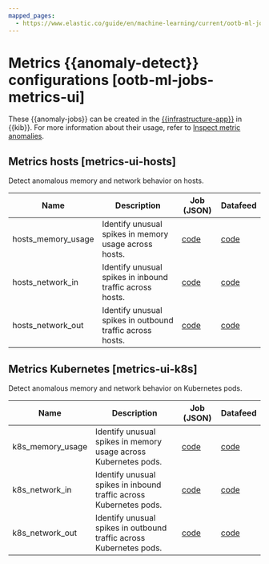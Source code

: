 ```yaml
---
mapped_pages:
  - https://www.elastic.co/guide/en/machine-learning/current/ootb-ml-jobs-metrics-ui.html
---
```


# Metrics {{anomaly-detect}} configurations [ootb-ml-jobs-metrics-ui]

These {{anomaly-jobs}} can be created in the [{{infrastructure-app}}](docs-content://solutions/observability/infra-and-hosts/analyze-infrastructure-host-metrics.md) in {{kib}}. For more information about their usage, refer to [Inspect metric anomalies](docs-content://solutions/observability/infra-and-hosts/detect-metric-anomalies.md).


## Metrics hosts [metrics-ui-hosts]

Detect anomalous memory and network behavior on hosts.

| Name | Description | Job (JSON) | Datafeed |
| --- | --- | --- | --- |
| hosts_memory_usage | Identify unusual spikes in memory usage across hosts. | [code](https://github.com/elastic/kibana/blob/master/x-pack/plugins/ml/server/models/data_recognizer/modules/metrics_ui_hosts/ml/hosts_memory_usage.json) | [code](https://github.com/elastic/kibana/blob/master/x-pack/plugins/ml/server/models/data_recognizer/modules/metrics_ui_hosts/ml/datafeed_hosts_memory_usage.json) |
| hosts_network_in | Identify unusual spikes in inbound traffic across hosts. | [code](https://github.com/elastic/kibana/blob/master/x-pack/plugins/ml/server/models/data_recognizer/modules/metrics_ui_hosts/ml/hosts_network_in.json) | [code](https://github.com/elastic/kibana/blob/master/x-pack/plugins/ml/server/models/data_recognizer/modules/metrics_ui_hosts/ml/datafeed_hosts_network_in.json) |
| hosts_network_out | Identify unusual spikes in outbound traffic across hosts. | [code](https://github.com/elastic/kibana/blob/master/x-pack/plugins/ml/server/models/data_recognizer/modules/metrics_ui_hosts/ml/hosts_network_out.json) | [code](https://github.com/elastic/kibana/blob/master/x-pack/plugins/ml/server/models/data_recognizer/modules/metrics_ui_hosts/ml/datafeed_hosts_network_out.json) |


## Metrics Kubernetes [metrics-ui-k8s]

Detect anomalous memory and network behavior on Kubernetes pods.

| Name | Description | Job (JSON) | Datafeed |
| --- | --- | --- | --- |
| k8s_memory_usage | Identify unusual spikes in memory usage across Kubernetes pods. | [code](https://github.com/elastic/kibana/blob/master/x-pack/plugins/ml/server/models/data_recognizer/modules/metrics_ui_k8s/ml/k8s_memory_usage.json) | [code](https://github.com/elastic/kibana/blob/master/x-pack/plugins/ml/server/models/data_recognizer/modules/metrics_ui_k8s/ml/datafeed_k8s_memory_usage.json) |
| k8s_network_in | Identify unusual spikes in inbound traffic across Kubernetes pods. | [code](https://github.com/elastic/kibana/blob/master/x-pack/plugins/ml/server/models/data_recognizer/modules/metrics_ui_k8s/ml/k8s_network_in.json) | [code](https://github.com/elastic/kibana/blob/master/x-pack/plugins/ml/server/models/data_recognizer/modules/metrics_ui_k8s/ml/datafeed_k8s_network_in.json) |
| k8s_network_out | Identify unusual spikes in outbound traffic across Kubernetes pods. | [code](https://github.com/elastic/kibana/blob/master/x-pack/plugins/ml/server/models/data_recognizer/modules/metrics_ui_k8s/ml/k8s_network_out.json) | [code](https://github.com/elastic/kibana/blob/master/x-pack/plugins/ml/server/models/data_recognizer/modules/metrics_ui_k8s/ml/datafeed_k8s_network_out.json) |

